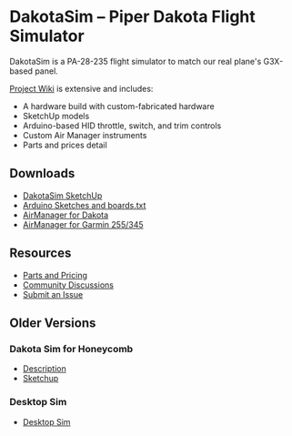 # DakotaSim – Piper Dakota Flight Simulator

DakotaSim is a PA-28-235 flight simulator to match our real plane's G3X-based panel. 

[Project Wiki](home.md) is extensive and includes:

- A hardware build with custom-fabricated hardware
- SketchUp models
- Arduino-based HID throttle, switch, and trim controls
- Custom Air Manager instruments
- Parts and prices detail

## Downloads
- [DakotaSim SketchUp](https://github.com/radiobillm/DakotaSim/releases/download/v2.0-sketchup/dakota-sim.skp)
- [Arduino Sketches and boards.txt](https://github.com/radiobillm/DakotaSim/releases/download/v1.0-arduino/DakotaSim-Arduino.zip)
- [AirManager for Dakota](https://github.com/radiobillm/DakotaSim/archive/refs/tags/v1.0-airmanager-garmin.zip)
- [AirManager for Garmin 255/345](https://github.com/radiobillm/DakotaSim/archive/refs/tags/v1.0-airmanager-garmin.zip)

## Resources
- [Parts and Pricing](https://github.com/radiobillm/DakotaSim/blob/main/parts.md)
- [Community Discussions](https://github.com/radiobillm/DakotaSim/discussions)
- [Submit an Issue](https://github.com/radiobillm/DakotaSim/issues)

## Older Versions

### Dakota Sim for Honeycomb 
- [Description](Dakota-Honeycomb.md)
- [Sketchup](https://github.com/radiobillm/DakotaSim/releases/download/v1.0-dakota-honeycomb/dakota-honeycomb.skp)
  
### Desktop Sim
- [Desktop Sim](Desktop-sim.md)
